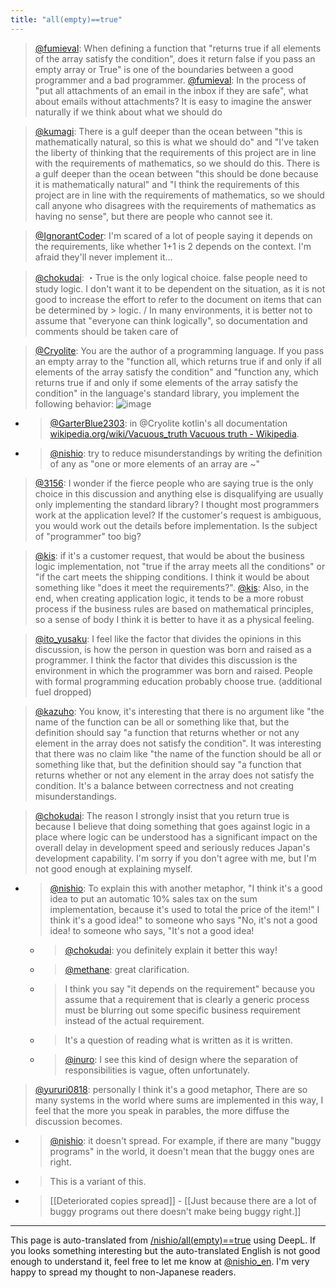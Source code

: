 ```yaml
---
title: "all(empty)==true"
---
```


> [@fumieval](https://twitter.com/fumieval/status/1663161595009314819?s=20): When defining a function that "returns true if all elements of the array satisfy the condition", does it return false if you pass an empty array or True" is one of the boundaries between a good programmer and a bad programmer.
> [@fumieval](https://twitter.com/fumieval/status/1663322995744718848?s=20): In the process of "put all attachments of an email in the inbox if they are safe", what about emails without attachments? It is easy to imagine the answer naturally if we think about what we should do

> [@kumagi](https://twitter.com/kumagi/status/1663468951677075456?s=20): There is a gulf deeper than the ocean between "this is mathematically natural, so this is what we should do" and "I've taken the liberty of thinking that the requirements of this project are in line with the requirements of mathematics, so we should do this. There is a gulf deeper than the ocean between "this should be done because it is mathematically natural" and "I think the requirements of this project are in line with the requirements of mathematics, so we should call anyone who disagrees with the requirements of mathematics as having no sense", but there are people who cannot see it.

> [@IgnorantCoder](https://twitter.com/IgnorantCoder/status/1663571120354897920?s=20): I'm scared of a lot of people saying it depends on the requirements, like whether 1+1 is 2 depends on the context. I'm afraid they'll never implement it...

> [@chokudai](https://twitter.com/chokudai/status/1663702986160308225?s=20): ・True is the only logical choice. false people need to study logic.
>  I don't want it to be dependent on the situation, as it is not good to increase the effort to refer to the document on items that can be determined by > logic.
> / In many environments, it is better not to assume that "everyone can think logically", so documentation and comments should be taken care of

> [@Cryolite](https://twitter.com/Cryolite/status/1663439852409622534?s=20): You are the author of a programming language. If you pass an empty array to the "function all, which returns true if and only if all elements of the array satisfy the condition" and "function any, which returns true if and only if some elements of the array satisfy the condition" in the language's standard library, you implement the following behavior:
> ![image](https://gyazo.com/a507fe50693b99f4d99fcad94968ed94/thumb/1000)
- > [@GarterBlue2303](https://twitter.com/GarterBlue2303/status/1663501743882371072?s=20): in @Cryolite kotlin's all documentation [wikipedia.org/wiki/Vacuous_truth Vacuous truth - Wikipedia](https://en.).
- > [@nishio](https://twitter.com/nishio/status/1663526973686321152): try to reduce misunderstandings by writing the definition of any as "one or more elements of an array are ~"

> [@3156](https://twitter.com/3156/status/1663747595905413121?s=20): I wonder if the fierce people who are saying true is the only choice in this discussion and anything else is disqualifying are usually only implementing the standard library?
> I thought most programmers work at the application level?
> If the customer's request is ambiguous, you would work out the details before implementation.
> Is the subject of "programmer" too big?

> [@kis](https://twitter.com/kis/status/1663749216706101248?s=20): if it's a customer request, that would be about the business logic implementation, not "true if the array meets all the conditions" or "if the cart meets the shipping conditions. I think it would be about something like "does it meet the requirements?".
> [@kis](https://twitter.com/kis/status/1663749950235373568?s=20): Also, in the end, when creating application logic, it tends to be a more robust process if the business rules are based on mathematical principles, so a sense of body I think it is better to have it as a physical feeling.

> [@ito_yusaku](https://twitter.com/ito_yusaku/status/1663714609700941824?s=20): I feel like the factor that divides the opinions in this discussion, is how the person in question was born and raised as a programmer. I think the factor that divides this discussion is the environment in which the programmer was born and raised. People with formal programming education probably choose true. (additional fuel dropped)

> [@kazuho](https://twitter.com/kazuho/status/1663556196522164227?s=20): You know, it's interesting that there is no argument like "the name of the function can be all or something like that, but the definition should say "a function that returns whether or not any element in the array does not satisfy the condition". It was interesting that there was no claim like "the name of the function should be all or something like that, but the definition should say "a function that returns whether or not any element in the array does not satisfy the condition. It's a balance between correctness and not creating misunderstandings.

> [@chokudai](https://twitter.com/chokudai/status/1663911825514086402): The reason I strongly insist that you return true is because I believe that doing something that goes against logic in a place where logic can be understood has a significant impact on the overall delay in development speed and seriously reduces Japan's development capability. I'm sorry if you don't agree with me, but I'm not good enough at explaining myself.
- > [@nishio](https://twitter.com/nishio/status/1663918316547723268?s=20): To explain this with another metaphor, "I think it's a good idea to put an automatic 10% sales tax on the sum implementation, because it's used to total the price of the item!" I think it's a good idea!" to someone who says "No, it's not a good idea! to someone who says, "It's not a good idea!
    - > [@chokudai](https://twitter.com/chokudai/status/1663918490766409732?s=20): you definitely explain it better this way!
    - > [@methane](https://twitter.com/methane/status/1663922489116721153?s=20): great clarification.
    - > I think you say "it depends on the requirement" because you assume that a requirement that is clearly a generic process must be blurring out some specific business requirement instead of the actual requirement.
    - > It's a question of reading what is written as it is written.
    - > [@inuro](https://twitter.com/inuro/status/1663931662571548673?s=20): I see this kind of design where the separation of responsibilities is vague, often unfortunately.

> [@yururi0818](https://twitter.com/yururi0818/status/1664063094535131136?s=20): personally I think it's a good metaphor,
> There are so many systems in the world where sums are implemented in this way,
> I feel that the more you speak in parables, the more diffuse the discussion becomes.
- > [@nishio](https://twitter.com/nishio/status/1664082500430487553?s=20): it doesn't spread. For example, if there are many "buggy programs" in the world, it doesn't mean that the buggy ones are right.
- > This is a variant of this.
- >   [[Deteriorated copies spread]]
        - [[Just because there are a lot of buggy programs out there doesn't make being buggy right.]]

---
This page is auto-translated from [/nishio/all(empty)==true](https://scrapbox.io/nishio/all(empty)==true) using DeepL. If you looks something interesting but the auto-translated English is not good enough to understand it, feel free to let me know at [@nishio_en](https://twitter.com/nishio_en). I'm very happy to spread my thought to non-Japanese readers.